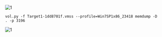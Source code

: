 ![1](https://user-images.githubusercontent.com/91442807/216226363-fde4c992-7e4a-4678-9d6d-6120c002a7f5.png)

`vol.py -f Target1-1dd8701f.vmss --profile=Win7SP1x86_23418 memdump -D . -p 3196`

![1](https://user-images.githubusercontent.com/91442807/216229197-2f492adc-e62b-4000-806e-1ba3232b391f.png)

